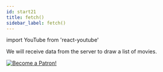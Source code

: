 ```yaml
---
id: start21
title: fetch()
sidebar_label: fetch()
---
```


import YouTube from 'react-youtube'

We will receive data from the server to draw a list of movies.

<YouTube videoId='MHCrQExp3S4' />

[![Become a Patron!](/img/logo/patreon.jpg)](https://www.patreon.com/bePatron?u=31769291)
